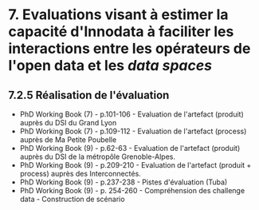 # 7. Evaluations visant à estimer la capacité d'Innodata à faciliter les interactions entre les opérateurs de l'open data et les *data spaces*

## 7.2.5 Réalisation de l'évaluation 

- PhD Working Book (7) - p.101-106 - Evaluation de l'artefact (produit) auprès du DSI du Grand Lyon
- PhD Working Book (7) - p.109-112 - Evaluation de l'artefact (process) auprès de Ma Petite Poubelle
- PhD Working Book (9) - p.62-63 - Evaluation de l'artefact (produit) auprès du DSI de la métropôle Grenoble-Alpes.
- PhD Working Book (9) - p.209-210 - Evaluation de l'artefact (produit + process) auprès des Interconnectés.
- PhD Working Book (9) - p.237-238 - Pistes d'évaluation (Tuba)
- PhD Working Book (9) - p. 254-260 - Compréhension des challenge data - Construction de scénario
